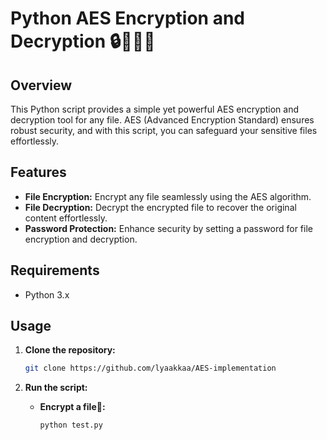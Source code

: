 # Python AES Encryption and Decryption 🔒🧑🏿‍💻

## Overview

This Python script provides a simple yet powerful AES encryption and decryption tool for any file. AES (Advanced Encryption Standard) ensures robust security, and with this script, you can safeguard your sensitive files effortlessly.

## Features

- **File Encryption:** Encrypt any file seamlessly using the AES algorithm.
- **File Decryption:** Decrypt the encrypted file to recover the original content effortlessly.
- **Password Protection:** Enhance security by setting a password for file encryption and decryption.

## Requirements

- Python 3.x


## Usage

1. **Clone the repository:**

    ```bash
    git clone https://github.com/lyaakkaa/AES-implementation
    ```


2. **Run the script:**

    - **Encrypt a file🎉:**

        ```bash
        python test.py
        ```

